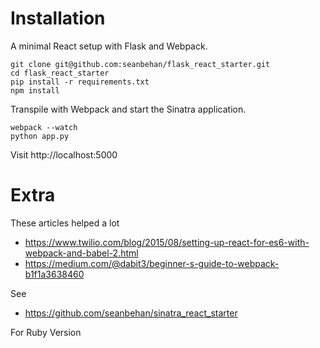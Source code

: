 # Installation

A minimal React setup with Flask and Webpack.

```
git clone git@github.com:seanbehan/flask_react_starter.git
cd flask_react_starter
pip install -r requirements.txt
npm install
```

Transpile with Webpack and start the Sinatra application.

```
webpack --watch
python app.py
```

Visit http://localhost:5000

# Extra

These articles helped a lot

- https://www.twilio.com/blog/2015/08/setting-up-react-for-es6-with-webpack-and-babel-2.html
- https://medium.com/@dabit3/beginner-s-guide-to-webpack-b1f1a3638460

See

- https://github.com/seanbehan/sinatra_react_starter

For Ruby Version
